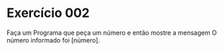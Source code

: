 # Exercício 002
Faça um Programa que peça um número e então mostre a mensagem O número informado foi [número].